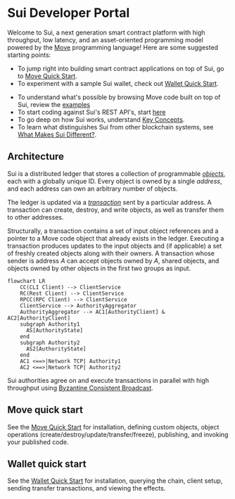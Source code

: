 # Sui Developer Portal

Welcome to Sui, a next generation smart contract platform with high throughput, low latency, and an asset-oriented programming model powered by the [Move](https://github.com/MystenLabs/awesome-move) programming language! Here are some suggested starting points:

* To jump right into building smart contract applications on top of Sui, go to [Move Quick Start](https://github.com/MystenLabs/fastnft/tree/main/doc/src/move.md).
* To experiment with a sample Sui wallet, check out [Wallet Quick Start](https://github.com/MystenLabs/fastnft/tree/main/doc/src/wallet.md).
<!---* To understand what's possible by browsing examples of full-fledged applications and games built on top of Sui, review the [Demos](TODO).--->
* To understand what's possible by browsing Move code built on top of Sui, review the [examples](https://github.com/MystenLabs/fastnft/tree/main/sui_programmability/examples/sources)
* To start coding against Sui's REST API's, start [here](https://app.swaggerhub.com/apis/arun-koshy/sui-api)
* To go deep on how Sui works, understand [Key Concepts](https://github.com/MystenLabs/fastnft/tree/main/doc/src/key-concepts.md).
* To learn what distinguishes Sui from other blockchain systems, see [What Makes Sui Different?](https://github.com/MystenLabs/fastnft/tree/main/doc/src/what-makes-sui-different.md).
<!---* To experience Sui's speed and scalability for yourself, try [Benchmarking](TODO).--->
<!---* To see the current status of the Sui software/network and preview what's coming next, read through our [Roadmap](TODO).--->

<!---TODO: Populate and link to the missing pages above or strike the links and references.--->

## Architecture

Sui is a distributed ledger that stores a collection of programmable *[objects](https://github.com/MystenLabs/fastnft/tree/main/doc/src/objects.md)*, each with a globally unique ID. Every object is owned by a single *address*, and each address can own an arbitrary number of objects.

The ledger is updated via a *[transaction](https://github.com/MystenLabs/fastnft/tree/main/doc/src/transactions.md)* sent by a particular address. A transaction can create, destroy, and write objects, as well as transfer them to other addresses.

Structurally, a transaction contains a set of input object references and a pointer to a Move code object that already exists in the ledger. Executing a transaction produces updates to the input objects and (if applicable) a set of freshly created objects along with their owners. A transaction whose sender is address *A* can accept objects owned by *A*, shared objects, and objects owned by other objects in the first two groups as input.

```mermaid
flowchart LR
    CC(CLI Client) --> ClientService
    RC(Rest Client) --> ClientService
    RPCC(RPC Client) --> ClientService
    ClientService --> AuthorityAggregator
    AuthorityAggregator --> AC1[AuthorityClient] & AC2[AuthorityClient]
    subgraph Authority1
      AS[AuthorityState]
    end
    subgraph Authority2
      AS2[AuthorityState]
    end
    AC1 <==>|Network TCP| Authority1
    AC2 <==>|Network TCP| Authority2
```

Sui authorities agree on and execute transactions in parallel with high throughput using [Byzantine Consistent Broadcast](https://en.wikipedia.org/wiki/Byzantine_fault).

## Move quick start
See the [Move Quick Start](https://github.com/MystenLabs/fastnft/tree/main/doc/src/move.md) for installation, defining custom objects, object operations (create/destroy/update/transfer/freeze), publishing, and invoking your published code.
<!--- Then deeper: Sui standard library, design patterns, examples. --->

## Wallet quick start
See the [Wallet Quick Start](https://github.com/MystenLabs/fastnft/tree/main/doc/src/wallet.md) for installation, querying the chain, client setup, sending transfer transactions, and viewing the effects.
<!--- Then deeper: wallet CLI vs client service vs forwarder architecture, how to integrate your code (wallet, indexer, ...) with the client service or forwarder components. --->
